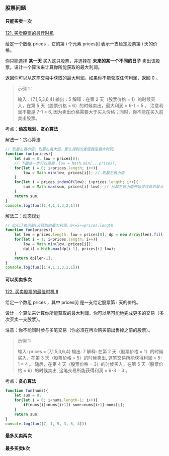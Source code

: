 ### 股票问题

#### 只能买卖一次

[121. 买卖股票的最佳时机](https://leetcode-cn.com/problems/best-time-to-buy-and-sell-stock/)

给定一个数组 prices ，它的第 i 个元素 prices[i] 表示一支给定股票第 i 天的价格。

你只能选择 **某一天** 买入这只股票，并选择在 **未来的某一个不同的日子** 卖出该股票。设计一个算法来计算你所能获取的最大利润。

返回你可以从这笔交易中获取的最大利润。如果你不能获取任何利润，返回 0 。

> 示例 1：
>
> 输入：[7,1,5,3,6,4]
> 输出：5
> 解释：在第 2 天（股票价格 = 1）的时候买入，在第 5 天（股票价格 = 6）的时候卖出，最大利润 = 6-1 = 5 。
>  注意利润不能是 7-1 = 6, 因为卖出价格需要大于买入价格；同时，你不能在买入前卖出股票。

考点：**动态规划、贪心算法**

解法一：贪心算法

```javascript
// 取最左最小值，取最右最大值，那么得到的差值就是最大利润。
function fun(prices){
    let sum = 0, low = prices[0];
    // 下面这一步可以直接：low = Math.min(...prices);
    for(let i = 0; i<prices.length; i++){
        low = Math.min(low, prices[i]); // 取最左最小值
    }
    for(let i = prices.indexOf(low); i<prices.length; i++){
        sum = Math.max(sum, prices[i]-low); // 从最左最小值开始寻找最右最大值(关键点)
    }
    return sum;
}
console.log(fun([1,4,1,1,3,2,1]))
```

解法二：动态规划

```javascript
// dp[i]表示前i天获取的最大利润，0<=i<=prices.length
function fun(prices){
    let len = prices.length, low = prices[0], dp = new Array(len).fill(0);
    for(let i = 1; i<prices.length; i++){
        low = Math.min(low, prices[i]);
        dp[i] = Math.max(dp[i-1], prices[i]-low);
    }
    return dp[len-1];
}
console.log(fun([1,4,1,1,3,2,1]))
```

#### 可以买卖多次

[122. 买卖股票的最佳时机 II](https://leetcode-cn.com/problems/best-time-to-buy-and-sell-stock-ii/)

给定一个数组 prices ，其中 prices[i] 是一支给定股票第 i 天的价格。

设计一个算法来计算你所能获取的最大利润。你可以尽可能地完成更多的交易（多次买卖一支股票）。

注意：你不能同时参与多笔交易（你必须在再次购买前出售掉之前的股票）。

> 示例 1:
>
> 输入: prices = [7,1,5,3,6,4]
> 输出: 7
> 解释: 在第 2 天（股票价格 = 1）的时候买入，在第 3 天（股票价格 = 5）的时候卖出, 这笔交易所能获得利润 = 5-1 = 4 。
>      随后，在第 4 天（股票价格 = 3）的时候买入，在第 5 天（股票价格 = 6）的时候卖出, 这笔交易所能获得利润 = 6-3 = 3 。

考点：**贪心算法**

```javascript
function fun(nums){
    let sum = 0;
    for(let i = 0; i<nums.length-1; i++){
        if(nums[i]<nums[i+1]) sum+=nums[i+1]-nums[i];
    }
    return sum;
}
console.log(fun([7, 1, 5, 3, 6, 4]))
```

#### 最多买卖两次



#### 最多买卖k次